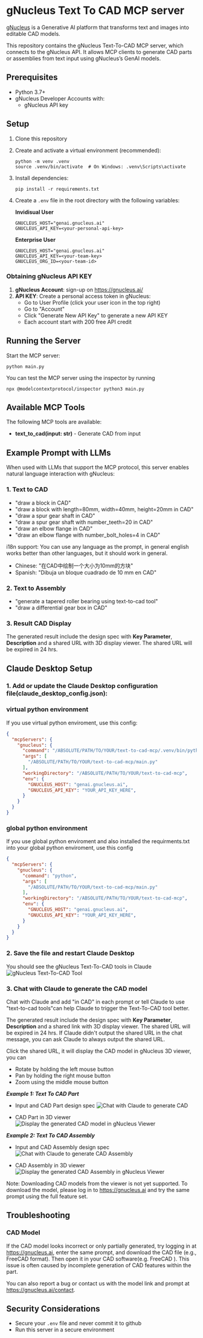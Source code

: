 # gNucleus Text To CAD MCP server
[gNucleus](https://gnucleus.ai) is a Generative AI platform that transforms text and images into editable CAD models.

This repository contains the gNucleus Text-To-CAD MCP server, which connects to the gNucleus API. It allows MCP clients to generate CAD parts or assemblies from text input using gNucleus’s GenAI models.



## Prerequisites

- Python 3.7+
- gNucleus Developer Accounts with:
  - gNucleus API key

## Setup
1. Clone this repository
2. Create and activate a virtual environment (recommended):
   ```
   python -m venv .venv
   source .venv/bin/activate  # On Windows: .venv\Scripts\activate
   ```
3. Install dependencies:
   ```
   pip install -r requirements.txt
   ```
4. Create a `.env` file in the root directory with the following variables:
   
   **Invidisual User**
   ```
   GNUCLEUS_HOST="genai.gnucleus.ai"
   GNUCLEUS_API_KEY=<your-personal-api-key>
   ```
   **Enterprise User**
   ```
   GNUCLEUS_HOST="genai.gnucleus.ai"
   GNUCLEUS_API_KEY=<your-team-key>
   GNUCLEUS_ORG_ID=<your-team-id>
   ```   

### Obtaining gNucleus API KEY

1. **gNucleus Account**: sign-up on https://gnucleus.ai/
2. **API KEY**: Create a personal access token in gNucleus:
   - Go to User Profile (click your user icon in the top right)
   - Go to "Account"
   - Click "Generate New API Key" to generate a new API KEY
   - Each account start with 200 free API credit
  
  
## Running the Server

Start the MCP server:
```
python main.py
```

You can test the MCP server using the inspector by running 

```
npx @modelcontextprotocol/inspector python3 main.py
```

## Available MCP Tools

The following MCP tools are available:

 - **text_to_cad(input: str)** - Generate CAD from input

## Example Prompt with LLMs
When used with LLMs that support the MCP protocol, this server enables natural language interaction with gNucleus:
### 1. Text to CAD
- "draw a block in CAD"
- "draw a block with length=80mm, width=40mm, height=20mm in CAD"
- "draw a spur gear shaft in CAD"
- "draw a spur gear shaft with number_teeth=20 in CAD"
- "draw an elbow flange in CAD"
- "draw an elbow flange with number_bolt_holes=4 in CAD"

i18n support: You can use any language as the prompt, in general english works better than other languages, but it should work in general.
- Chinese: "在CAD中绘制一个大小为10mm的方块"
- Spanish: "Dibuja un bloque cuadrado de 10 mm en CAD"

### 2. Text to Assembly
- "generate a tapered roller bearing using text-to-cad tool"
- "draw a differential gear box in CAD"

### 3. Result CAD Display
The generated result include the design spec with **Key Parameter**, **Description** and a shared URL with 3D display viewer. The shared URL will be expired in 24 hrs. 

## Claude Desktop Setup
### 1. Add or update the Claude Desktop configuration file(claude_desktop_config.json):
### virtual python environment
If you use virtual python enviroment, use this config:
```json
{
  "mcpServers": {
    "gnucleus": {
      "command": "/ABSOLUTE/PATH/TO/YOUR/text-to-cad-mcp/.venv/bin/python",
      "args": [
        "/ABSOLUTE/PATH/TO/YOUR/text-to-cad-mcp/main.py"
      ],
      "workingDirectory": "/ABSOLUTE/PATH/TO/YOUR/text-to-cad-mcp",
      "env": {
        "GNUCLEUS_HOST": "genai.gnucleus.ai",
        "GNUCLEUS_API_KEY": "YOUR_API_KEY_HERE",
      }
    }
  }
}
```
### global python environment
If you use global python enviroment and also installed the requirments.txt into your global python enviroment, use this config
```json
{
  "mcpServers": {
    "gnucleus": {
      "command": "python",
      "args": [
        "/ABSOLUTE/PATH/TO/YOUR/text-to-cad-mcp/main.py"
      ],
      "workingDirectory": "/ABSOLUTE/PATH/TO/YOUR/text-to-cad-mcp",
      "env": {
        "GNUCLEUS_HOST": "genai.gnucleus.ai",
        "GNUCLEUS_API_KEY": "YOUR_API_KEY_HERE",
      }
    }
  }
}
```

### 2. Save the file and restart Claude Desktop  
You should see the gNucleus Text-To-CAD tools in Claude
![gNucleus Text-To-CAD Tool](./image/text2cad-tool.png)


### 3. Chat with Claude to generate the CAD model
Chat with Claude and add "in CAD" in each prompt or tell Claude to use "text-to-cad tools"can help Claude to trigger the Text-To-CAD tool better.

The generated result include the design spec with **Key Parameter**, **Description** and a shared link with 3D display viewer. The shared URL will be expired in 24 hrs. If Claude didn't output the shared URL in the chat message, you can ask Claude to always output the shared URL.

Click the shared URL, it will display the CAD model in gNucleus 3D viewer, you can 
- Rotate by holding the left mouse button
- Pan by holding the right mouse button 
- Zoom using the middle mouse button 

***Example 1: Text To CAD Part***
- Input and CAD Part design spec
![Chat with Claude to generate CAD](./image/text2cad-claude-chat.png)

- CAD Part in 3D viewer
![Display the generated CAD model in gNucleus Viewer](./image/text2cad-flange.png)

***Example 2: Text To CAD Assembly***
- Input and CAD Assembly design spec
![Chat with Claude to generate CAD Assembly](./image/text2asm-claude-chat.png)

- CAD Assembly in 3D viewer
![Display the generated CAD Assembly in gNucleus Viewer](./image/text2asm-gearbox.png)


Note: Downloading CAD models from the viewer is not yet supported. To download the model, please log in to https://gnucleus.ai and try the same prompt using the full feature set.

## Troubleshooting

### CAD Model
If the CAD model looks incorrect or only partially generated, try logging in at https://gnucleus.ai, enter the same prompt, and download the CAD file (e.g., FreeCAD format). Then open it in your CAD software(e.g. FreeCAD ). This issue is often caused by incomplete generation of CAD features within the part.

You can also report a bug or contact us with the model link and prompt at https://gnucleus.ai/contact.

## Security Considerations

- Secure your `.env` file and never commit it to github
- Run this server in a secure environment
